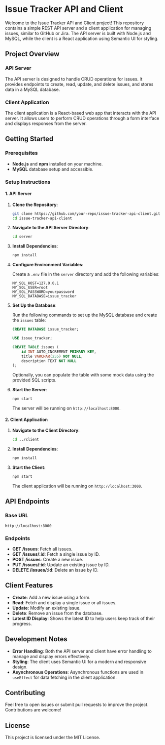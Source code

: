 # Issue Tracker API and Client

Welcome to the Issue Tracker API and Client project! This repository contains a simple REST API server and a client application for managing issues, similar to GitHub or Jira. The API server is built with Node.js and MySQL, while the client is a React application using Semantic UI for styling.

## Project Overview

### API Server

The API server is designed to handle CRUD operations for issues. It provides endpoints to create, read, update, and delete issues, and stores data in a MySQL database.

### Client Application

The client application is a React-based web app that interacts with the API server. It allows users to perform CRUD operations through a form interface and displays responses from the server.

## Getting Started

### Prerequisites

- **Node.js** and **npm** installed on your machine.
- **MySQL** database setup and accessible.

### Setup Instructions

#### 1. API Server

1. **Clone the Repository**:

    ```bash
    git clone https://github.com/your-repo/issue-tracker-api-client.git
    cd issue-tracker-api-client
    ```

2. **Navigate to the API Server Directory**:

    ```bash
    cd server
    ```

3. **Install Dependencies**:

    ```bash
    npm install
    ```

4. **Configure Environment Variables**:

    Create a `.env` file in the `server` directory and add the following variables:

    ```env
    MY_SQL_HOST=127.0.0.1
    MY_SQL_USER=root
    MY_SQL_PASSWORD=yourpassword
    MY_SQL_DATABASE=issue_tracker
    ```

5. **Set Up the Database**:

    Run the following commands to set up the MySQL database and create the `issues` table:

    ```sql
    CREATE DATABASE issue_tracker;

    USE issue_tracker;

    CREATE TABLE issues (
        id INT AUTO_INCREMENT PRIMARY KEY,
        title VARCHAR(255) NOT NULL,
        description TEXT NOT NULL
    );
    ```

    Optionally, you can populate the table with some mock data using the provided SQL scripts.

6. **Start the Server**:

    ```bash
    npm start
    ```

    The server will be running on `http://localhost:8000`.

#### 2. Client Application

1. **Navigate to the Client Directory**:

    ```bash
    cd ../client
    ```

2. **Install Dependencies**:

    ```bash
    npm install
    ```

3. **Start the Client**:

    ```bash
    npm start
    ```

    The client application will be running on `http://localhost:3000`.

## API Endpoints

### Base URL

`http://localhost:8000`

### Endpoints

- **GET /issues**: Fetch all issues.
- **GET /issues/:id**: Fetch a single issue by ID.
- **POST /issues**: Create a new issue.
- **PUT /issues/:id**: Update an existing issue by ID.
- **DELETE /issues/:id**: Delete an issue by ID.

## Client Features

- **Create**: Add a new issue using a form.
- **Read**: Fetch and display a single issue or all issues.
- **Update**: Modify an existing issue.
- **Delete**: Remove an issue from the database.
- **Latest ID Display**: Shows the latest ID to help users keep track of their progress.

## Development Notes

- **Error Handling**: Both the API server and client have error handling to manage and display errors effectively.
- **Styling**: The client uses Semantic UI for a modern and responsive design.
- **Asynchronous Operations**: Asynchronous functions are used in `useEffect` for data fetching in the client application.

## Contributing

Feel free to open issues or submit pull requests to improve the project. Contributions are welcome!

## License

This project is licensed under the MIT License.
